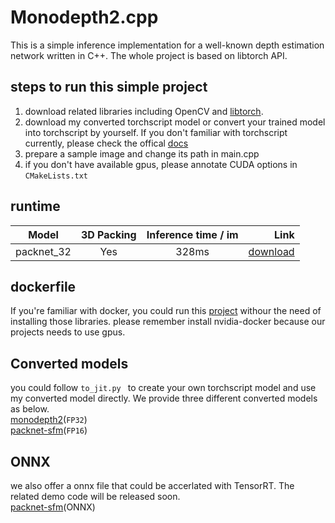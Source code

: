 # Monodepth2.cpp
This is a simple inference implementation for a well-known depth estimation network written in C++. The whole project is based on libtorch API.

## steps to run this simple project

1. download related libraries including OpenCV and [libtorch](https://pytorch.org/get-started/locally/).
2. download my converted torchscript model or convert your trained model into torchscript by yourself. If you don't familiar with torchscript currently, please check the offical [docs](https://pytorch.org/tutorials/advanced/cpp_export.html)
3. prepare a sample image and change its path in main.cpp
4. if you don't have available gpus, please annotate CUDA options in  ```CMakeLists.txt ```
## runtime
Model | 3D Packing | Inference time / im |Link
--- |:---:|:---:|---:
packnet_32 | Yes | 328ms | [download](https://drive.google.com/file/d/14BLOVAMV5ZQeq7tbI1b6GJ9erkSvCszF/view?usp=sharing)

## dockerfile
If you're familiar with docker, you could run this [project](https://hub.docker.com/repository/docker/tengfei2503/maskrcnn-benchmark.cpp) withour the need of installing those libraries. please remember  install nvidia-docker because our projects needs to use gpus.

## Converted models

you could follow ```to_jit.py ``` to create your own torchscript model and use my converted model directly. We provide three different converted models as below.\
[monodepth2](https://drive.google.com/open?id=1kZ0H_dWjjv07TvmgbENdhPnkuKQEXt9g)(`FP32`)\
[packnet-sfm](https://drive.google.com/file/d/1wesXmbRr9z4mTD6Ox7aquOsp4Vom6Dkg/view?usp=sharing)(`FP16`)

## ONNX
we also offer a onnx file that could be accerlated with TensorRT. The related demo code will be released soon.\
[packnet-sfm]()(ONNX)
